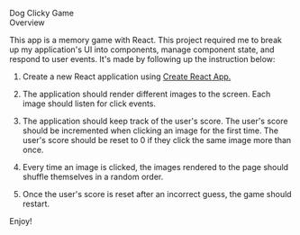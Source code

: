 Dog Clicky Game
<br/>
Overview

This app is a memory game with React. This project required me to break up my application's UI into components, manage component state, and respond to user events. It's made by following up the instruction below:

1. Create a new React application using <a href="https://github.com/facebook/create-react-app">Create React App.</a>

2. The application should render different images to the screen. Each image should listen for click events.

3. The application should keep track of the user's score. The user's score should be incremented when clicking an image for the first time. The user's score should be reset to 0 if they click the same image more than once.

4. Every time an image is clicked, the images rendered to the page should shuffle themselves in a random order.

5. Once the user's score is reset after an incorrect guess, the game should restart.

Enjoy!